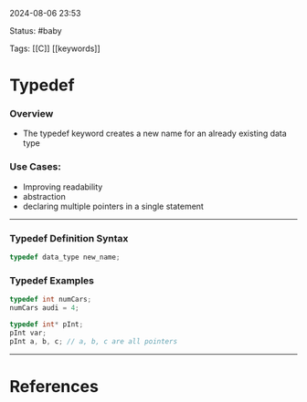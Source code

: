 
2024-08-06 23:53

Status: #baby

Tags: [[C]] [[keywords]]

# Typedef

### Overview
- The typedef keyword creates a new name for an already existing data type
### Use Cases:
- Improving readability
- abstraction
- declaring multiple pointers in a single statement

---
### Typedef Definition Syntax
```c
typedef data_type new_name;
```
### Typedef Examples
```c
typedef int numCars;
numCars audi = 4;

typedef int* pInt;
pInt var;
pInt a, b, c; // a, b, c are all pointers
```
---
# References